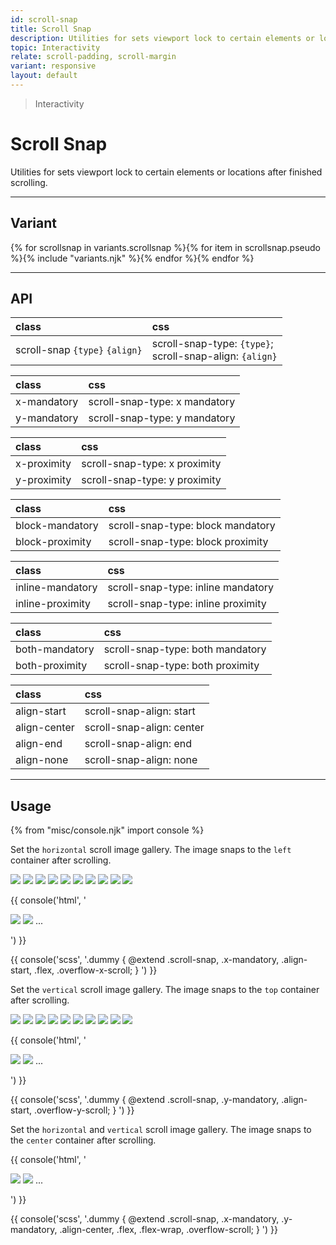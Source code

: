 ```yaml
---
id: scroll-snap
title: Scroll Snap
description: Utilities for sets viewport lock to certain elements or locations after finished scrolling.
topic: Interactivity
relate: scroll-padding, scroll-margin
variant: responsive
layout: default
---
```


> Interactivity

# Scroll Snap

Utilities for sets viewport lock to certain elements or locations after finished scrolling.

---

## Variant

<div class="flex flex-gap-2 flex-wrap justify-start items-center">{% for scrollsnap in variants.scrollsnap %}{% for item in scrollsnap.pseudo %}{% include "variants.njk" %}{% endfor %}{% endfor %}</div>

---

## API

| <span class="padding-x-3 padding-y-1 text-white bg-shade-granite-5 font-semibold curve-border-md">class</span> | <span class="padding-x-3 padding-y-1 text-white bg-shade-granite-5 font-semibold curve-border-md">css</span> |
|:--|:--|
| scroll-snap `{type}` `{align}` | scroll-snap-type: `{type}`; <br> scroll-snap-align: `{align}` |

| <span class="padding-x-3 padding-y-1 text-white bg-shade-granite-5 font-semibold curve-border-md">class</span> | <span class="padding-x-3 padding-y-1 text-white bg-shade-granite-5 font-semibold curve-border-md">css</span> |
|:--|:--|
| x-mandatory | scroll-snap-type: x mandatory |
| y-mandatory | scroll-snap-type: y mandatory |

| <span class="padding-x-3 padding-y-1 text-white bg-shade-granite-5 font-semibold curve-border-md">class</span> | <span class="padding-x-3 padding-y-1 text-white bg-shade-granite-5 font-semibold curve-border-md">css</span> |
|:--|:--|
| x-proximity | scroll-snap-type: x proximity |
| y-proximity | scroll-snap-type: y proximity |

| <span class="padding-x-3 padding-y-1 text-white bg-shade-granite-5 font-semibold curve-border-md">class</span> | <span class="padding-x-3 padding-y-1 text-white bg-shade-granite-5 font-semibold curve-border-md">css</span> |
|:--|:--|
| block-mandatory | scroll-snap-type: block mandatory |
| block-proximity | scroll-snap-type: block proximity |

| <span class="padding-x-3 padding-y-1 text-white bg-shade-granite-5 font-semibold curve-border-md">class</span> | <span class="padding-x-3 padding-y-1 text-white bg-shade-granite-5 font-semibold curve-border-md">css</span> |
|:--|:--|
| inline-mandatory | scroll-snap-type: inline mandatory |
| inline-proximity | scroll-snap-type: inline proximity |

| <span class="padding-x-3 padding-y-1 text-white bg-shade-granite-5 font-semibold curve-border-md">class</span> | <span class="padding-x-3 padding-y-1 text-white bg-shade-granite-5 font-semibold curve-border-md">css</span> |
|:--|:--|
| both-mandatory | scroll-snap-type: both mandatory |
| both-proximity | scroll-snap-type: both proximity |

| <span class="padding-x-3 padding-y-1 text-white bg-shade-granite-5 font-semibold curve-border-md">class</span> | <span class="padding-x-3 padding-y-1 text-white bg-shade-granite-5 font-semibold curve-border-md">css</span> |
|:--|:--|
| align-start | scroll-snap-align: start |
| align-center | scroll-snap-align: center |
| align-end | scroll-snap-align: end |
| align-none | scroll-snap-align: none |

---

## Usage

{% from "misc/console.njk" import console %}

Set the `horizontal` scroll image gallery. The image snaps to the `left` container after scrolling.

<div class="margin-y-2 margin-x-auto scroll-snap x-mandatory align-start flex height-48 overflow-x-scroll (xs)max-width-full (sm)max-width-full (md)max-width-md (lg)max-width-md (expand)margin-1 (expand)width-auto (expand)curve-border-lg">
  <img class="object-cover object-center" src="https://picsum.photos/300?=1">
  <img class="object-cover object-center" src="https://picsum.photos/300?=2">
  <img class="object-cover object-center" src="https://picsum.photos/300?=3">
  <img class="object-cover object-center" src="https://picsum.photos/300?=4">
  <img class="object-cover object-center" src="https://picsum.photos/300?=5">
  <img class="object-cover object-center" src="https://picsum.photos/300?=6">
  <img class="object-cover object-center" src="https://picsum.photos/300?=7">
  <img class="object-cover object-center" src="https://picsum.photos/300?=8">
  <img class="object-cover object-center" src="https://picsum.photos/300?=9">
  <img class="object-cover object-center" src="https://picsum.photos/300?=10">
</div>

{{ console('html',
'<div class="scroll-snap x-mandatory align-start ... flex overflow-x-scroll">
    <img src="...">
    <img src="...">
    ...
  </div>
') }}

{{ console('scss',
'.dummy {
    @extend
      .scroll-snap,
      .x-mandatory,
      .align-start,
      .flex,
      .overflow-x-scroll;
}
') }}

Set the `vertical` scroll image gallery. The image snaps to the `top` container after scrolling.

<div class="margin-y-2 margin-x-auto scroll-snap y-mandatory align-start height-88 overflow-y-scroll (xs)max-width-full (sm)max-width-full (md)max-width-md (lg)max-width-md (expand)margin-1 (expand)height-32 (expand)curve-border-lg">
  <img class="object-cover object-center" src="https://picsum.photos/300?=1">
  <img class="object-cover object-center" src="https://picsum.photos/300?=2">
  <img class="object-cover object-center" src="https://picsum.photos/300?=3">
  <img class="object-cover object-center" src="https://picsum.photos/300?=4">
  <img class="object-cover object-center" src="https://picsum.photos/300?=5">
  <img class="object-cover object-center" src="https://picsum.photos/300?=6">
  <img class="object-cover object-center" src="https://picsum.photos/300?=7">
  <img class="object-cover object-center" src="https://picsum.photos/300?=8">
  <img class="object-cover object-center" src="https://picsum.photos/300?=9">
  <img class="object-cover object-center" src="https://picsum.photos/300?=10">
</div>

{{ console('html',
'<div class="scroll-snap y-mandatory align-start ... overflow-y-scroll">
    <img src="...">
    <img src="...">
    ...
  </div>
') }}

{{ console('scss',
'.dummy {
    @extend
      .scroll-snap,
      .y-mandatory,
      .align-start,
      .overflow-y-scroll;
}
') }}

Set the `horizontal` and `vertical` scroll image gallery. The image snaps to the `center` container after scrolling.

{{ console('html',
'<div class="scroll-snap x-mandatory y-mandatory align-center ... flex flex-wrap overflow-scroll">
    <img src="...">
    <img src="...">
    ...
  </div>
') }}

{{ console('scss',
'.dummy {
    @extend
      .scroll-snap,
      .x-mandatory,
      .y-mandatory,
      .align-center,
      .flex,
      .flex-wrap,
      .overflow-scroll;
}
') }}


